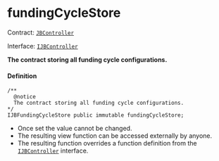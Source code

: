 # fundingCycleStore

Contract: [`JBController`](/protocol/api/contracts/or-controllers/jbcontroller/README.md)​‌

Interface: [`IJBController`](/protocol/api/interfaces/ijbcontroller.md)

**The contract storing all funding cycle configurations.**

#### Definition

```
/** 
  @notice 
  The contract storing all funding cycle configurations.
*/
IJBFundingCycleStore public immutable fundingCycleStore;
```

* Once set the value cannot be changed.
* The resulting view function can be accessed externally by anyone.
* The resulting function overrides a function definition from the [`IJBController`](/protocol/api/interfaces/ijbcontroller.md) interface.
